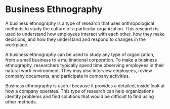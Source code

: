 # Business Ethnography




A business ethnography is a type of research that uses anthropological methods to study the culture of a particular organization. This research is used to understand how employees interact with each other, how they make decisions, and how they understand and respond to changes in the workplace. 

A business ethnography can be used to study any type of organization, from a small business to a multinational corporation. To make a business ethnography, researchers typically spend time observing employees in their natural work environment. They may also interview employees, review company documents, and participate in company activities. 

Business ethnography is useful because it provides a detailed, inside look at how a company operates. This type of research can help organizations identify problems and find solutions that would be difficult to find using other methods.
